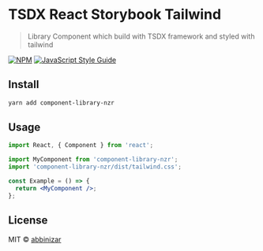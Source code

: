 # TSDX React Storybook Tailwind

> Library Component which build with TSDX framework and styled with tailwind

[![NPM](https://img.shields.io/npm/v/react-lib-test.svg)](https://www.npmjs.com/package/component-library-nzr) [![JavaScript Style Guide](https://img.shields.io/badge/code_style-standard-brightgreen.svg)](https://standardjs.com)

## Install

```bash
yarn add component-library-nzr
```

## Usage

```jsx
import React, { Component } from 'react';

import MyComponent from 'component-library-nzr';
import 'component-library-nzr/dist/tailwind.css';

const Example = () => {
  return <MyComponent />;
};
```

## License

MIT © [abbinizar](https://github.com/abbinizar)
